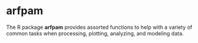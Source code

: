 # arfpam

The R package **arfpam** provides assorted functions to help with a variety of common tasks when processing, plotting, analyzing, and modeling data.


